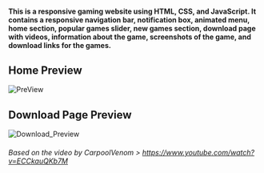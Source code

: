 #### This is a responsive gaming website using HTML, CSS, and JavaScript. It contains a responsive navigation bar, notification box, animated menu, home section, popular games slider, new games section, download page with videos, information about the game, screenshots of the game, and download links for the games.
## Home Preview
![PreView](https://github.com/user-attachments/assets/632098bd-1681-4d55-876b-f33ed863c3e2)
## Download Page Preview
![Download_Preview](https://github.com/user-attachments/assets/2391102f-a65e-4494-9692-1c830ee6b207)

###### Based on the video by CarpoolVenom > https://www.youtube.com/watch?v=ECCkauQKb7M
